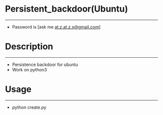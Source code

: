 # Persistent_backdoor(Ubuntu)
-----------------------------
- Password is [ask me <at.z.at.z.x@gmail.com>]

# Description
-------------
- Persistence backdoor for ubuntu
- Work on python3

# Usage
-------
- python create.py

